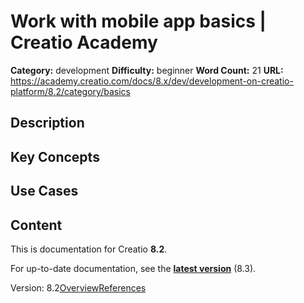 # Work with mobile app basics | Creatio Academy

**Category:** development **Difficulty:** beginner **Word Count:** 21 **URL:**
https://academy.creatio.com/docs/8.x/dev/development-on-creatio-platform/8.2/category/basics

## Description

## Key Concepts

## Use Cases

## Content

This is documentation for Creatio **8.2**.

For up-to-date documentation, see the
**[latest version](/docs/8.x/dev/development-on-creatio-platform/getting-started/development-recommendations)**
(8.3).

Version:
8.2[Overview](/docs/8.x/dev/development-on-creatio-platform/8.2/mobile-development/mobile-basics/architecture-mobile/overview-mobile)[References](/docs/8.x/dev/development-on-creatio-platform/8.2/mobile-architecture-references)
